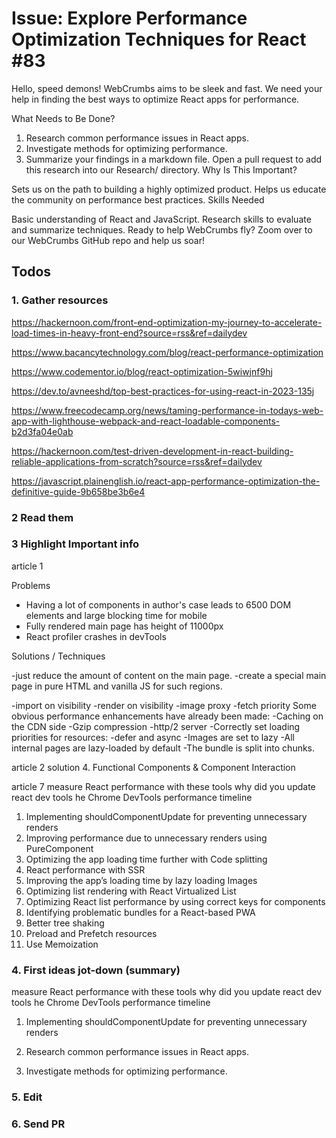 # Issue: Explore Performance Optimization Techniques for React #83

Hello, speed demons! WebCrumbs aims to be sleek and fast. We need your help in finding the best ways to optimize React apps for performance.

What Needs to Be Done?

1. Research common performance issues in React apps.
2. Investigate methods for optimizing performance.
3. Summarize your findings in a markdown file.
Open a pull request to add this research into our Research/ directory.
Why Is This Important?

Sets us on the path to building a highly optimized product.
Helps us educate the community on performance best practices.
Skills Needed

Basic understanding of React and JavaScript.
Research skills to evaluate and summarize techniques.
Ready to help WebCrumbs fly? Zoom over to our WebCrumbs GitHub repo and help us soar!

## Todos
### 1. Gather resources
https://hackernoon.com/front-end-optimization-my-journey-to-accelerate-load-times-in-heavy-front-end?source=rss&ref=dailydev

https://www.bacancytechnology.com/blog/react-performance-optimization


https://www.codementor.io/blog/react-optimization-5wiwjnf9hj

https://dev.to/avneeshd/top-best-practices-for-using-react-in-2023-135j

https://www.freecodecamp.org/news/taming-performance-in-todays-web-app-with-lighthouse-webpack-and-react-loadable-components-b2d3fa04e0ab

https://hackernoon.com/test-driven-development-in-react-building-reliable-applications-from-scratch?source=rss&ref=dailydev

https://javascript.plainenglish.io/react-app-performance-optimization-the-definitive-guide-9b658be3b6e4

### 2 Read them

### 3 Highlight Important info
article 1

Problems
- Having a lot of components in author's case leads to 6500 DOM elements and large blocking time for mobile
- Fully rendered main page has height of 11000px
- React profiler crashes in devTools


Solutions / Techniques

-just reduce the amount of content on the main page.
-create a special main page in pure HTML and vanilla JS for such regions.

-import on visibility
-render on visibility
-image proxy
-fetch priority
Some obvious performance enhancements have already been made:
-Caching on the CDN side
-Gzip compression
-http/2 server
-Correctly set loading priorities for resources: -defer and async
-Images are set to lazy
-All internal pages are lazy-loaded by default
-The bundle is split into chunks.


article 2
solution
4. Functional Components & Component Interaction


article 7
measure React performance with these tools
why did you update
react dev tools
he Chrome DevTools performance timeline
1. Implementing shouldComponentUpdate for preventing unnecessary renders
2. Improving performance due to unnecessary renders using PureComponent
3. Optimizing the app loading time further with Code splitting
4. React performance with SSR
5. Improving the app’s loading time by lazy loading Images
6. Optimizing list rendering with React Virtualized List
7. Optimizing React list performance by using correct keys for components
8. Identifying problematic bundles for a React-based PWA
9. Better tree shaking
10. Preload and Prefetch resources
11. Use Memoization


### 4. First ideas jot-down (summary)
measure React performance with these tools
why did you update
react dev tools
he Chrome DevTools performance timeline
1. Implementing shouldComponentUpdate for preventing unnecessary renders


1. Research common performance issues in React apps.


2. Investigate methods for optimizing performance.


### 5. Edit

### 6. Send PR




